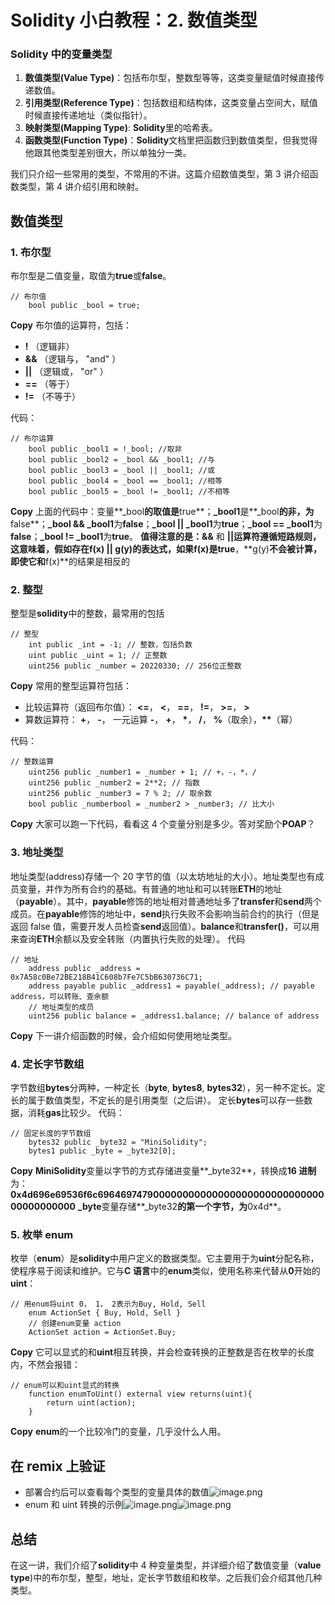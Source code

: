 # Solidity 小白教程：2. 数值类型

### Solidity 中的变量类型

1. **数值类型(Value Type)**：包括布尔型，整数型等等，这类变量赋值时候直接传递数值。
2. **引用类型(Reference Type)**：包括数组和结构体，这类变量占空间大，赋值时候直接传递地址（类似指针）。
3. **映射类型(Mapping Type)**: **Solidity**里的哈希表。
4. **函数类型(Function Type)**：**Solidity**文档里把函数归到数值类型，但我觉得他跟其他类型差别很大，所以单独分一类。

我们只介绍一些常用的类型，不常用的不讲。这篇介绍数值类型，第 3 讲介绍函数类型，第 4 讲介绍引用和映射。

## 数值类型

### 1. 布尔型

布尔型是二值变量，取值为**true**或**false**。

```solidity
// 布尔值
    bool public _bool = true;
```

**Copy**
布尔值的运算符，包括：

- **!** （逻辑非）
- **&&** （逻辑与， "and" ）
- **||** （逻辑或， "or" ）
- **==** （等于）
- **!=** （不等于）

代码：

```solidity
// 布尔运算
    bool public _bool1 = !_bool; //取非
    bool public _bool2 = _bool && _bool1; //与
    bool public _bool3 = _bool || _bool1; //或
    bool public _bool4 = _bool == _bool1; //相等
    bool public _bool5 = _bool != _bool1; //不相等
```

**Copy**
上面的代码中：变量**\_bool**的取值是**true**；**\_bool1**是**\_bool**的非，为**false**；**\_bool && \_bool1**为**false**；**\_bool || \_bool1**为**true**；**\_bool == \_bool1**为**false**；**\_bool != \_bool1**为**true**。 **值得注意的是：&&** 和 **||**运算符遵循短路规则，这意味着，假如存在**f(x) || g(y)**的表达式，如果**f(x)**是**true**，**g(y)**不会被计算，即使它和**f(x)**的结果是相反的

### 2. 整型

整型是**solidity**中的整数，最常用的包括

```solidity
// 整型
    int public _int = -1; // 整数，包括负数
    uint public _uint = 1; // 正整数
    uint256 public _number = 20220330; // 256位正整数
```

**Copy**
常用的整型运算符包括：

- 比较运算符（返回布尔值）： **<=**， **<**， **==**， **!=**， **>=**， **>**
- 算数运算符： **+**， **-**， 一元运算 **-**， **+**， **\***， **/**， **%**（取余），**\*\***（幂）

代码：

```solidity
// 整数运算
    uint256 public _number1 = _number + 1; // +，-，*，/
    uint256 public _number2 = 2**2; // 指数
    uint256 public _number3 = 7 % 2; // 取余数
    bool public _numberbool = _number2 > _number3; // 比大小
```

**Copy**
大家可以跑一下代码，看看这 4 个变量分别是多少。答对奖励个**POAP**？

### 3. 地址类型

地址类型(address)存储一个 20 字节的值（以太坊地址的大小）。地址类型也有成员变量，并作为所有合约的基础。有普通的地址和可以转账**ETH**的地址（**payable**）。其中，**payable**修饰的地址相对普通地址多了**transfer**和**send**两个成员。在**payable**修饰的地址中，**send**执行失败不会影响当前合约的执行（但是返回 false 值，需要开发人员检查**send**返回值）。**balance**和**transfer()**，可以用来查询**ETH**余额以及安全转账（内置执行失败的处理）。
代码

```solidity
// 地址
    address public _address = 0x7A58c0Be72BE218B41C608b7Fe7C5bB630736C71;
    address payable public _address1 = payable(_address); // payable address，可以转账、查余额
    // 地址类型的成员
    uint256 public balance = _address1.balance; // balance of address
```

**Copy**
下一讲介绍函数的时候，会介绍如何使用地址类型。

### 4. 定长字节数组

字节数组**bytes**分两种，一种定长（**byte**, **bytes8**, **bytes32**），另一种不定长。定长的属于数值类型，不定长的是引用类型（之后讲）。 定长**bytes**可以存一些数据，消耗**gas**比较少。
代码：

```solidity
// 固定长度的字节数组
    bytes32 public _byte32 = "MiniSolidity";
    bytes1 public _byte = _byte32[0];
```

**Copy**
**MiniSolidity**变量以字节的方式存储进变量**\_byte32**，转换成**16 进制**为：**0x4d696e69536f6c69646974790000000000000000000000000000000000000000**
**\_byte**变量存储**\_byte32**的第一个字节，为**0x4d**。

### 5. 枚举 enum

枚举（**enum**）是**solidity**中用户定义的数据类型。它主要用于为**uint**分配名称，使程序易于阅读和维护。它与**C 语言**中的**enum**类似，使用名称来代替从**0**开始的**uint**：

```solidity
// 用enum将uint 0， 1， 2表示为Buy, Hold, Sell
    enum ActionSet { Buy, Hold, Sell }
    // 创建enum变量 action
    ActionSet action = ActionSet.Buy;
```

**Copy**
它可以显式的和**uint**相互转换，并会检查转换的正整数是否在枚举的长度内，不然会报错：

```solidity
// enum可以和uint显式的转换
    function enumToUint() external view returns(uint){
        return uint(action);
    }
```

**Copy**
**enum**的一个比较冷门的变量，几乎没什么人用。

## 在 remix 上验证

- 部署合约后可以查看每个类型的变量具体的数值![image.png](https://cdn.nlark.com/yuque/0/2023/png/97322/1693193328942-20f58a4d-35a6-4a6a-82c0-94980a00efe8.png#averageHue=%2326283c&clientId=u22738494-84f0-4&from=paste&id=u42e03f38&originHeight=1348&originWidth=2894&originalType=url&ratio=2&rotation=0&showTitle=false&size=545268&status=done&style=none&taskId=u81bb5779-408f-4fac-8778-1f6dec3fe81&title=)
- enum 和 uint 转换的示例![image.png](https://cdn.nlark.com/yuque/0/2023/png/97322/1693193328775-a436dd13-23cc-4360-a752-e4d93a193c2b.png#averageHue=%2326293d&clientId=u22738494-84f0-4&from=paste&id=uf073b422&originHeight=690&originWidth=2658&originalType=url&ratio=2&rotation=0&showTitle=false&size=180367&status=done&style=none&taskId=u16943411-653a-44ba-8107-79b505ce706&title=)![image.png](https://cdn.nlark.com/yuque/0/2023/png/97322/1693193328776-7b716d20-f122-4480-aadf-2b2e5486a672.png#averageHue=%2326293d&clientId=u22738494-84f0-4&from=paste&id=udfd6d1b3&originHeight=688&originWidth=2750&originalType=url&ratio=2&rotation=0&showTitle=false&size=181737&status=done&style=none&taskId=u28fafc73-48b1-4330-a60d-690c0428025&title=)

## 总结

在这一讲，我们介绍了**solidity**中 4 种变量类型，并详细介绍了数值变量（**value type**)中的布尔型，整型，地址，定长字节数组和枚举。之后我们会介绍其他几种类型。
